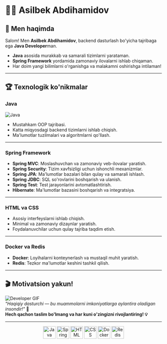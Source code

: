 # 👨‍💻 Asilbek Abdihamidov  

## 🌟 Men haqimda  
Salom! Men **Asilbek Abdihamidov**, backend dasturlash bo'yicha tajribaga ega **Java Developer**man.  
- **Java** asosida murakkab va samarali tizimlarni yarataman.  
- **Spring Framework** yordamida zamonaviy ilovalarni ishlab chiqaman.  
- Har doim yangi bilimlarni o'rganishga va malakamni oshirishga intilaman!  

---

## 🏆 Texnologik ko'nikmalar 

### **Java**  
![Java](https://cdn-icons-png.flaticon.com/512/226/226777.png)  
- Mustahkam OOP tajribasi.  
- Katta miqyosdagi backend tizimlarni ishlab chiqish.  
- Ma'lumotlar tuzilmalari va algoritmlarni qo'llash.  

---

### **Spring Framework**  
- **Spring MVC**: Moslashuvchan va zamonaviy veb-ilovalar yaratish.  
- **Spring Security**: Tizim xavfsizligi uchun ishonchli mexanizmlar.  
- **Spring JPA**: Ma'lumotlar bazalari bilan qulay va samarali ishlash.  
- **Spring JDBC**: SQL so'rovlarini boshqarish va ulanish.  
- **Spring Test**: Test jarayonlarini avtomatlashtirish.  
- **Hibernate**: Ma'lumotlar bazasini boshqarish va integratsiya.  

---

### **HTML va CSS**  
- Asosiy interfeyslarni ishlab chiqish.  
- Minimal va zamonaviy dizaynlar yaratish.  
- Foydalanuvchilar uchun qulay tajriba taqdim etish.  

---

### **Docker va Redis**  
- **Docker**: Loyihalarni konteynerlash va mustaqil muhit yaratish.  
- **Redis**: Tezkor ma'lumotlar keshini tashkil qilish.  

---

## 🎬 Motivatsion yakun!  

![Developer GIF](https://media.giphy.com/media/qgQUggAC3Pfv687qPC/giphy.gif)  
*"Haqiqiy dasturchi — bu muammolarni imkoniyatlarga aylantira oladigan insondir!"* 🚀  
**Hech qachon taslim bo'lmang va har kuni o'zingizni rivojlantiring! 💡**

---

<div align="center">
  <img src="https://cdn-icons-png.flaticon.com/512/226/226777.png" alt="Java" width="40"/>  
  <img src="https://cdn.jsdelivr.net/gh/devicons/devicon/icons/spring/spring-original.svg" alt="Spring" width="40"/>  
  <img src="https://cdn-icons-png.flaticon.com/512/732/732212.png" alt="HTML" width="40"/>  
  <img src="https://cdn-icons-png.flaticon.com/512/732/732190.png" alt="CSS" width="40"/>  
  <img src="https://cdn-icons-png.flaticon.com/512/919/919853.png" alt="Docker" width="40"/>  
  <img src="https://cdn-icons-png.flaticon.com/512/919/919836.png" alt="Redis" width="40"/>  
</div>
